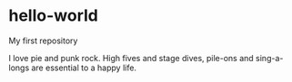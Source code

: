 # hello-world
My first repository

I love pie and punk rock. High fives and stage dives, pile-ons and sing-a-longs are essential to a happy life.
